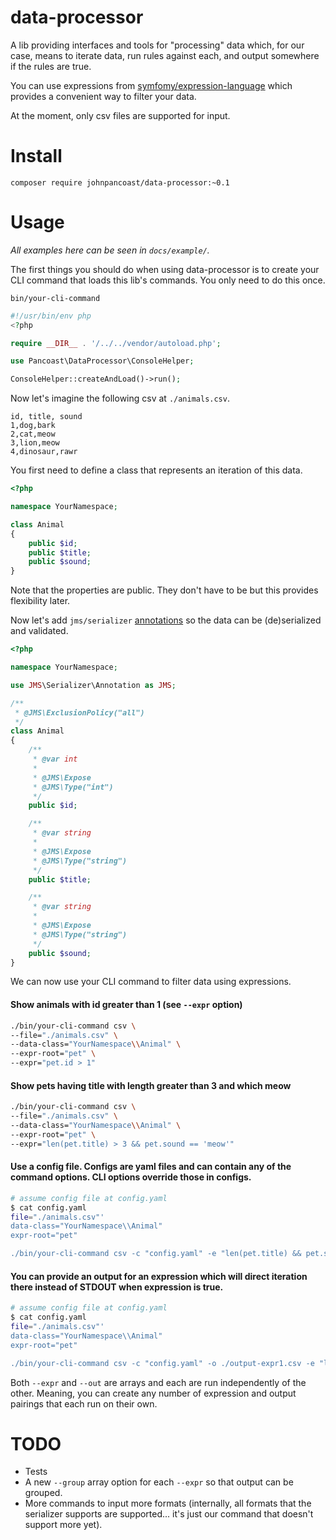 data-processor
==============
A lib providing interfaces and tools for "processing" data which, for our case,
means to iterate data, run rules against each, and output somewhere if the
rules are true.

You can use expressions from
[symfomy/expression-language](http://symfony.com/doc/current/components/expression_language.html)
which provides a convenient way to filter your data.

At the moment, only csv files are supported for input. 

# Install
`composer require johnpancoast/data-processor:~0.1`

# Usage
*All examples here can be seen in `docs/example/`.*

The first things you should do when using data-processor is to create your CLI
command that loads this lib's commands. You only need to do this once.

`bin/your-cli-command`
```php
#!/usr/bin/env php
<?php

require __DIR__ . '/../../vendor/autoload.php';

use Pancoast\DataProcessor\ConsoleHelper;

ConsoleHelper::createAndLoad()->run();

```

Now let's imagine the following csv at `./animals.csv`.
```
id, title, sound
1,dog,bark
2,cat,meow
3,lion,meow
4,dinosaur,rawr
```

You first need to define a class that represents an iteration of this data. 
```php
<?php

namespace YourNamespace;

class Animal
{
    public $id;
    public $title;
    public $sound;
}

```

Note that the properties are public. They don't have to be but this provides flexibility later.

Now let's add `jms/serializer` [annotations](http://jmsyst.com/libs/serializer/master/reference/annotations) so the data can be (de)serialized and validated.

```php
<?php

namespace YourNamespace;

use JMS\Serializer\Annotation as JMS;

/**
 * @JMS\ExclusionPolicy("all")
 */
class Animal
{
    /**
     * @var int
     *
     * @JMS\Expose
     * @JMS\Type("int")
     */
    public $id;

    /**
     * @var string
     * 
     * @JMS\Expose
     * @JMS\Type("string")
     */
    public $title;

    /**
     * @var string
     *
     * @JMS\Expose
     * @JMS\Type("string")
     */
    public $sound;
}

```

We can now use your CLI command to filter data using expressions.

#### Show animals with id greater than 1 (see `--expr` option)
```sh
./bin/your-cli-command csv \
--file="./animals.csv" \
--data-class="YourNamespace\\Animal" \
--expr-root="pet" \
--expr="pet.id > 1"
```

#### Show pets having title with length greater than 3 and which meow
```sh
./bin/your-cli-command csv \
--file="./animals.csv" \
--data-class="YourNamespace\\Animal" \
--expr-root="pet" \
--expr="len(pet.title) > 3 && pet.sound == 'meow'"
```

#### Use a config file. Configs are yaml files and can contain any of the command options. CLI options override those in configs.
```sh
# assume config file at config.yaml
$ cat config.yaml
file="./animals.csv"'
data-class="YourNamespace\\Animal"
expr-root="pet"

./bin/your-cli-command csv -c "config.yaml" -e "len(pet.title) && pet.sound == 'meow'"
```

#### You can provide an output for an expression which will direct iteration there instead of STDOUT when expression is true. 
```sh
# assume config file at config.yaml
$ cat config.yaml
file="./animals.csv"'
data-class="YourNamespace\\Animal"
expr-root="pet"

./bin/your-cli-command csv -c "config.yaml" -o ./output-expr1.csv -e "len(pet.title) && pet.sound == 'meow'"
```

Both `--expr` and `--out` are arrays and each are run independently of the
other. Meaning, you can create any number of expression and output pairings
that each run on their own.

# TODO
* Tests
* A new `--group` array option for each `--expr` so that output can be grouped.
* More commands to input more formats (internally, all formats that the serializer supports are supported... it's just our command that doesn't support more yet).
